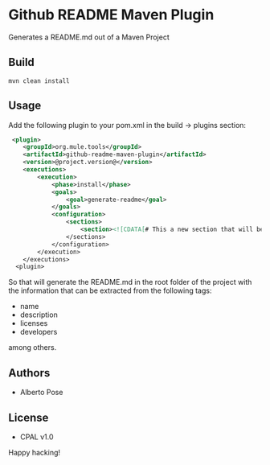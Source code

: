# Github README Maven Plugin
Generates a README.md out of a Maven Project

## Build

    mvn clean install

## Usage

Add the following plugin to your pom.xml in the build -> plugins section:
```xml
 <plugin>
    <groupId>org.mule.tools</groupId>
    <artifactId>github-readme-maven-plugin</artifactId>
    <version>@project.version@</version>
    <executions>
        <execution>
            <phase>install</phase>
            <goals>
                <goal>generate-readme</goal>
            </goals>
            <configuration>
                <sections>
                    <section><![CDATA[# This a new section that will be added to the README.md]]</section>
                </sections>
            </configuration>
        </execution>
    </executions>
  <plugin>
```

 So that will generate the README.md in the root folder of the project with the information that can be extracted from the following tags:

  * name
  * description
  * licenses
  * developers

among others.

## Authors
  * Alberto Pose

## License
  * CPAL v1.0

Happy hacking!
